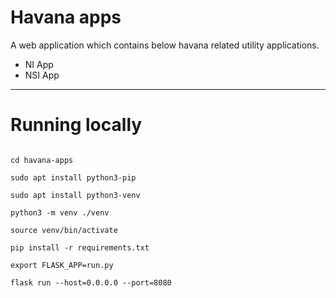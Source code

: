 # Havana apps

A web application which contains below havana related utility applications.
- NI App
- NSI App

---

# Running locally

```

cd havana-apps

sudo apt install python3-pip

sudo apt install python3-venv

python3 -m venv ./venv

source venv/bin/activate

pip install -r requirements.txt

export FLASK_APP=run.py

flask run --host=0.0.0.0 --port=8080

```
